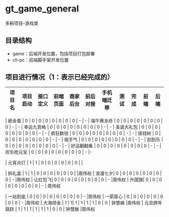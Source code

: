 # gt_game_general

多粉项目-游戏类
## 目录结构

- game：后端开发位置，包括项目打包部署
- cli-pc：前端脚手架开发位置

## 项目进行情况（1：表示已经完成的）

| 项目名 | 项目启动 | 接口定义 | 前端页面 | 商家后台 | 前后对接 | 手机端迁移 | 测试 | 完成 | 前端 | 后端
| -------- | -------- | -------- | -------- | -------- | -------- | -------- | -------- | -------- | -------- | -------- |

| 砸金蛋 | 0 | 0 | 0 | 0 | 0 | 0 | 0 | 0 | - | -
| 端午赛龙舟 | 0 | 0 | 0 | 0 | 0 | 0 | 0 | 0 | - | -
| 幸运九宫格 | 0 | 0 | 0 | 0 | 0 | 0 | 0 | 0 | - | -
| 圣诞大礼包 | 0 | 0 | 0 | 0 | 0 | 0 | 0 | 0 | - | -
| 疯狂数钱 | 0 | 0 | 0 | 0 | 0 | 0 | 0 | 0 | - | -
| 摇钱树 | 0 | 0 | 0 | 0 | 0 | 0 | 0 | 0 | - | - 
| 摇手气 | 0 | 0 | 0 | 0 | 0 | 0 | 0 | 0 | - | -
| 刮刮乐 | 0 | 0 | 0 | 0 | 0 | 0 | 0 | 0 | - | -
| 好运翻翻看 | 0 | 0 | 0 | 0 | 0 | 0 | 0 | 0 | - | -
| 欢乐抢元宝 | 0 | 0 | 0 | 0 | 0 | 0 | 0 | 0 | - |- 

| 元宵点灯      | 1 | 1 | 0 | 0 | 0 | 0 | 0 | 0 |    |

| 拆礼盒        | 1 | 1 | 0 | 0 | 0 | 0 | 0 | 0 |         |周伟权
| 浪漫七夕| 0 | 0 | 0 | 0 | 0 | 0 | 0 | 0 | - |周伟权
| 让红包飞| 0 | 0 | 0 | 0 | 0 | 0 | 0 | 0 | - |周伟权
| 升国旗| 0 | 0 | 0 | 0 | 0 | 0 | 0 | 0 | - | 周伟权

| 一站到底     | 0 | 0 | 0 | 0 | 0 | 0 | 0 | 0 | -        |周伟权
| 一箭穿心     | 0 | 0 | 0 | 0 | 0 | 0 | 0 | 0 | - |周伟权 
| 大海捞金      | 1 | 1| 1 | 1 | 1 | 1 | 0 | 0  | 钟慧娣   |周伟权
| 元旦跨年跳跃  | 1 | 1 | 1 | 1 | 1 | 1 | 0 | 0 | 钟慧娣   |周伟权

